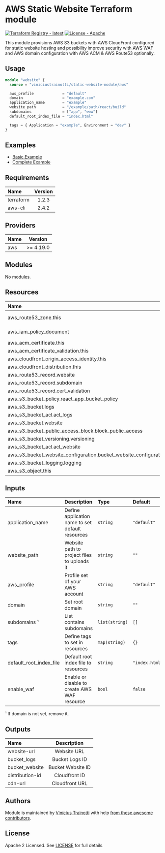 # AWS Static Website Terraform module

[![Terraform Registry - latest](https://img.shields.io/badge/Terraform_Registry-latest-2ea44f?style=for-the-badge&logo=terraform)](https://registry.terraform.io/modules/viniciustrainotti/static-website-module/aws/latest?tab=readme)
[![License - Apache](https://img.shields.io/badge/License-Apache-2ea44f?style=for-the-badge)](https://github.com/viniciustrainotti/terraform-aws-static-website-module/blob/master/LICENSE)

This module provisions AWS S3 buckets with AWS CloudFront configured for static website hosting 
and possibility improve security with AWS WAF and AWS domain configuration with AWS ACM & AWS Route53 optionally.

## Usage

```terraform
module "website" {
  source = "viniciustrainotti/static-website-module/aws"

  aws_profile             = "default"
  domain                  = "example.com"
  application_name        = "example"
  website_path            = "/example/path/react/build"
  subdomains              = ["app", "www"]
  default_root_index_file = "index.html"

  tags = { Application = "example", Environment = "dev" }
}
```

## Examples

- [Basic Example](https://github.com/viniciustrainotti/terraform-aws-static-website-module/tree/master/examples/basic)
- [Complete Example](https://github.com/viniciustrainotti/terraform-aws-static-website-module/tree/master/examples/complete)

## Requirements

| Name      | Version |
|:----------|:-------:|
| terraform | 1.2.3   |
| aws-cli   | 2.4.2   |

## Providers

| Name | Version   |
|:-----|:---------:|
| aws  | >= 4.19.0 |

## Modules

No modules.

## Resources

| Name                                                              | Type        |
|:----------------------------------------------------------------- |:-----------:|
| aws_route53_zone.this                                             | data source |
| aws_iam_policy_document                                           | data source |
| aws_acm_certificate.this                                          | resource    |
| aws_acm_certificate_validation.this                               | resource    |
| aws_cloudfront_origin_access_identity.this                        | resource    |
| aws_cloudfront_distribution.this                                  | resource    |
| aws_route53_record.website                                        | resource    |
| aws_route53_record.subdomain                                      | resource    |
| aws_route53_record.cert_validation                                | resource    |
| aws_s3_bucket_policy.react_app_bucket_policy                      | resource    |
| aws_s3_bucket.logs                                                | resource    |
| aws_s3_bucket_acl.acl_logs                                        | resource    |
| aws_s3_bucket.website                                             | resource    |
| aws_s3_bucket_public_access_block.block_public_access             | resource    |
| aws_s3_bucket_versioning.versioning                               | resource    |
| aws_s3_bucket_acl.acl_website                                     | resource    |
| aws_s3_bucket_website_configuration.bucket_website_configuration  | resource    |
| aws_s3_bucket_logging.logging                                     | resource    |
| aws_s3_object.this                                                | resource    |

## Inputs

| Name                    | Description                                       | Type            | Default       | Required |
|:----------------------- |:------------------------------------------------- |:--------------- |:------------- |:-------- |
| application_name        | Define application name to set default resources  | `string`        | `"default"`   | yes      |
| website_path            | Website path to project files to uploads it       | `string`        | `""`          | yes      |
| aws_profile             | Profile set of your AWS account                   | `string`        | `"default"`   | no       | 
| domain                  | Set root domain                                   | `string`        | `""`          | no       |
| subdomains ¹            | List contains subdomains                          | `list(string)`  | `[]`          | no       |
| tags                    | Define tags to set in resources                   | `map(string)`   | `{}`          | no       |
| default_root_index_file | Default root index file to resources              | `string`        | `"index.html"`| no       |
| enable_waf              | Enable or disable to create AWS WAF resource      | `bool`          | `false`       | no       |

¹ If domain is not set, remove it.

## Outputs

| Name            | Description       |
|:--------------- |:-----------------:|
| website-url     | Website URL       |
| bucket_logs     | Bucket Logs ID    |
| bucket_website  | Bucket Website ID |
| distribution-id | Cloudfront ID     |
| cdn-url         | Cloudfront URL    |

## Authors

Module is maintained by [Vinícius Trainotti](https://github.com/viniciustrainotti) with help [from these awesome contributors](https://github.com/viniciustrainotti/terraform-aws-static-website-module/graphs/contributors).

## License

Apache 2 Licensed. See [LICENSE](https://github.com/viniciustrainotti/terraform-aws-static-website-module/blob/master/LICENSE) for full details.
